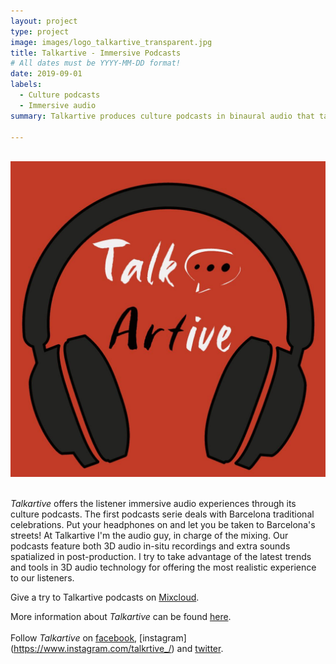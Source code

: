 ```yaml
---
layout: project
type: project
image: images/logo_talkartive_transparent.jpg
title: Talkartive - Immersive Podcasts
# All dates must be YYYY-MM-DD format!
date: 2019-09-01
labels:
  - Culture podcasts
  - Immersive audio
summary: Talkartive produces culture podcasts in binaural audio that take the listener to an immersive audio walkthrough.

---
```


<br />
<div class="ui grid">
  <div class="ui medium centered images">
    <img class="ui image" src="/images/logo_podcast_talkartive.jpg">
  </div>
</div>
<br />

*Talkartive* offers the listener immersive audio experiences through its culture podcasts. The first podcasts serie deals with Barcelona traditional celebrations. Put your headphones on and let you be taken to Barcelona's streets!
At Talkartive I'm the audio guy, in charge of the mixing. Our podcasts feature both 3D audio in-situ recordings and extra sounds spatialized in post-production. I try to take advantage of the latest trends and tools in 3D audio technology for offering the most realistic experience to our listeners.

Give a try to Talkartive podcasts on [Mixcloud](https://www.mixcloud.com/TALKARTIVE/).

More information about *Talkartive* can be found [here](http://talkartive.com/).<br /><br />
Follow *Talkartive* on [facebook](https://www.facebook.com/Talkrtive/), [instagram] (https://www.instagram.com/talkrtive_/) and [twitter](https://twitter.com/talkrtive_).
